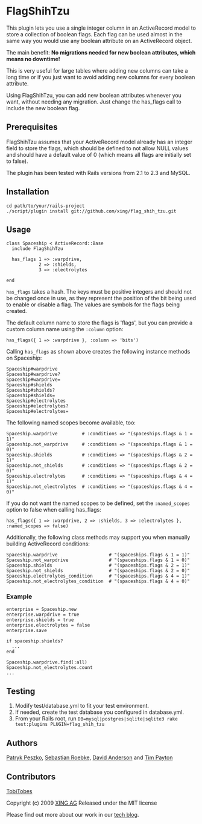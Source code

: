 # FlagShihTzu

This plugin lets you use a single integer column in an ActiveRecord model 
to store a collection of boolean flags. Each flag can be used almost in 
the same way you would use any boolean attribute on an ActiveRecord object.

The main benefit: 
**No migrations needed for new boolean attributes, which means no downtime!**

This is very useful for large tables where adding new columns can take 
a long time or if you just want to avoid adding new columns for every
boolean attribute.

Using FlagShihTzu, you can add new boolean attributes whenever you want, 
without needing any migration. Just change the has_flags call to include 
the new boolean flag. 


## Prerequisites

FlagShihTzu assumes that your ActiveRecord model already has an integer field 
to store the flags, which should be defined to not allow NULL values and 
should have a default value of 0 (which means all flags are initially set to 
false).

The plugin has been tested with Rails versions from 2.1 to 2.3 and MySQL.


## Installation

    cd path/to/your/rails-project
    ./script/plugin install git://github.com/xing/flag_shih_tzu.git


## Usage

    class Spaceship < ActiveRecord::Base
      include FlagShihTzu

      has_flags 1 => :warpdrive,
                2 => :shields,
                3 => :electrolytes

    end

`has_flags` takes a hash. The keys must be positive integers and should not 
be changed once in use, as they represent the position of the bit being used 
to enable or disable a flag. The values are symbols for the flags
being created.

The default column name to store the flags is 'flags', but you can provide a 
custom column name using the `:column` option:

    has_flags({ 1 => :warpdrive }, :column => 'bits')


Calling `has_flags` as shown above creates the following instance methods 
on Spaceship:

    Spaceship#warpdrive
    Spaceship#warpdrive?
    Spaceship#warpdrive=
    Spaceship#shields
    Spaceship#shields?
    Spaceship#shields=
    Spaceship#electrolytes
    Spaceship#electrolytes?
    Spaceship#electrolytes=

The following named scopes become available, too:

    Spaceship.warpdrive         # :conditions => "(spaceships.flags & 1 = 1)"
    Spaceship.not_warpdrive     # :conditions => "(spaceships.flags & 1 = 0)"
    Spaceship.shields           # :conditions => "(spaceships.flags & 2 = 1)"
    Spaceship.not_shields       # :conditions => "(spaceships.flags & 2 = 0)"
    Spaceship.electrolytes      # :conditions => "(spaceships.flags & 4 = 1)"
    Spaceship.not_electrolytes  # :conditions => "(spaceships.flags & 4 = 0)"
    
If you do not want the named scopes to be defined, set the
`:named_scopes` option to false when calling has_flags:
    
    has_flags({ 1 => :warpdrive, 2 => :shields, 3 => :electrolytes }, :named_scopes => false)

Additionally, the following class methods may support you when
manually building ActiveRecord conditions:

    Spaceship.warpdrive                   # "(spaceships.flags & 1 = 1)"
    Spaceship.not_warpdrive               # "(spaceships.flags & 1 = 0)"
    Spaceship.shields                     # "(spaceships.flags & 2 = 1)"
    Spaceship.not_shields                 # "(spaceships.flags & 2 = 0)"
    Spaceship.electrolytes_condition      # "(spaceships.flags & 4 = 1)"
    Spaceship.not_electrolytes_condition  # "(spaceships.flags & 4 = 0)"
  
### Example

    enterprise = Spaceship.new
    enterprise.warpdrive = true
    enterprise.shields = true
    enterprise.electrolytes = false
    enterprise.save
  
    if spaceship.shields?
      ...
    end

    Spaceship.warpdrive.find(:all)
    Spaceship.not_electrolytes.count
    ...


## Testing

1. Modify test/database.yml to fit your test environment.
2. If needed, create the test database you configured in database.yml.
3. From your Rails root, run `DB=mysql|postgres|sqlite|sqlite3 rake test:plugins PLUGIN=flag_shih_tzu`


## Authors

[Patryk Peszko](http://github.com/ppeszko), 
[Sebastian Roebke](http://github.com/boosty), 
[David Anderson](http://github.com/alpinegizmo) 
and [Tim Payton](http://github.com/dizzy42)

## Contributors

[TobiTobes](http://github.com/rngtng)

Copyright (c) 2009 [XING AG](http://www.xing.com/)
Released under the MIT license

Please find out more about our work in our 
[tech blog](http://blog.xing.com/category/english/tech-blog).
